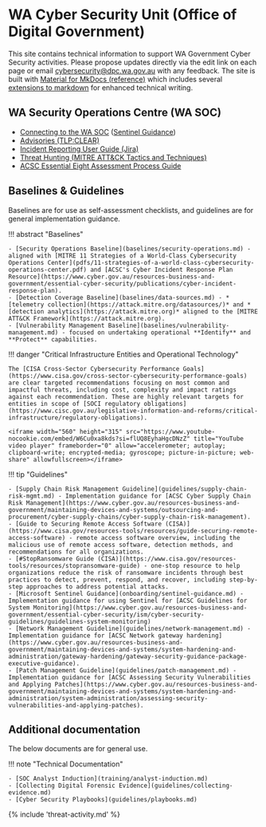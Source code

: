 # WA Cyber Security Unit (Office of Digital Government)

This site contains technical information to support WA Government Cyber Security activities. Please propose updates directly via the edit link on each page or email [cybersecurity@dpc.wa.gov.au](mailto:cybersecurity@dpc.wa.gov.au) with any feedback. The site is built with [Material for MkDocs (reference)](https://squidfunk.github.io/mkdocs-material/reference/) which includes several [extensions to markdown](https://squidfunk.github.io/mkdocs-material/setup/extensions/) for enhanced technical writing.

## WA Security Operations Centre (WA SOC)

- [Connecting to the WA SOC](onboarding.md) ([Sentinel Guidance](onboarding/sentinel-guidance.md))
- [Advisories (TLP:CLEAR)](advisories.md)
- [Incident Reporting User Guide (Jira)](guidelines/incident-reporting.md)
- [Threat Hunting (MITRE ATT&CK Tactics and Techniques)](guidelines/TTP_Hunt/ttp-detection-guidelines.md)
- [ACSC Essential Eight Assessment Process Guide](https://www.cyber.gov.au/resources-business-and-government/essential-cyber-security/essential-eight/essential-eight-assessment-process-guide)


## Baselines & Guidelines

Baselines are for use as self-assessment checklists, and guidelines are for general implementation guidance.

!!! abstract "Baselines"

    - [Security Operations Baseline](baselines/security-operations.md) - aligned with [MITRE 11 Strategies of a World-Class Cybersecurity Operations Center](pdfs/11-strategies-of-a-world-class-cybersecurity-operations-center.pdf) and [ACSC's Cyber Incident Response Plan Resource](https://www.cyber.gov.au/resources-business-and-government/essential-cyber-security/publications/cyber-incident-response-plan).
    - [Detection Coverage Baseline](baselines/data-sources.md) - *[telemetry collection](https://attack.mitre.org/datasources/)* and *[detection analytics](https://attack.mitre.org)* aligned to the [MITRE ATT&CK Framework](https://attack.mitre.org).
    - [Vulnerability Management Baseline](baselines/vulnerability-management.md) - focused on undertaking operational **Identify** and **Protect** capabilities.

!!! danger "Critical Infrastructure Entities and Operational Technology"

    The [CISA Cross-Sector Cybersecurity Performance Goals](https://www.cisa.gov/cross-sector-cybersecurity-performance-goals) are clear targeted recommendations focusing on most common and impactful threats, including cost, complexity and impact ratings against each recommendation. These are highly relevant targets for entities in scope of [SOCI regulatory obligations](https://www.cisc.gov.au/legislative-information-and-reforms/critical-infrastructure/regulatory-obligations).
    
    <iframe width="560" height="315" src="https://www.youtube-nocookie.com/embed/W6Cu0xa8kds?si=flUQ8EyhaHgcDNzZ" title="YouTube video player" frameborder="0" allow="accelerometer; autoplay; clipboard-write; encrypted-media; gyroscope; picture-in-picture; web-share" allowfullscreen></iframe>

!!! tip "Guidelines"

    - [Supply Chain Risk Management Guideline](guidelines/supply-chain-risk-mgmt.md) - Implementation guidance for [ACSC Cyber Supply Chain Risk Management](https://www.cyber.gov.au/resources-business-and-government/maintaining-devices-and-systems/outsourcing-and-procurement/cyber-supply-chains/cyber-supply-chain-risk-management).
    - [Guide to Securing Remote Access Software (CISA)](https://www.cisa.gov/resources-tools/resources/guide-securing-remote-access-software) - remote access software overview, including the malicious use of remote access software, detection methods, and recommendations for all organizations.
    - [#StopRansomware Guide (CISA)](https://www.cisa.gov/resources-tools/resources/stopransomware-guide) - one-stop resource to help organizations reduce the risk of ransomware incidents through best practices to detect, prevent, respond, and recover, including step-by-step approaches to address potential attacks.
    - [Microsoft Sentinel Guidance](onboarding/sentinel-guidance.md) - Implementation guidance for using Sentinel for [ACSC Guidelines for System Monitoring](https://www.cyber.gov.au/resources-business-and-government/essential-cyber-security/ism/cyber-security-guidelines/guidelines-system-monitoring)
    - [Network Management Guideline](guidelines/network-management.md) - Implementation guidance for [ACSC Network gateway hardening](https://www.cyber.gov.au/resources-business-and-government/maintaining-devices-and-systems/system-hardening-and-administration/gateway-hardening/gateway-security-guidance-package-executive-guidance).
    - [Patch Management Guideline](guidelines/patch-management.md) - Implementation guidance for [ACSC Assessing Security Vulnerabilities and Applying Patches](https://www.cyber.gov.au/resources-business-and-government/maintaining-devices-and-systems/system-hardening-and-administration/system-administration/assessing-security-vulnerabilities-and-applying-patches).

## Additional documentation

The below documents are for general use.

!!! note "Technical Documentation"

    - [SOC Analyst Induction](training/analyst-induction.md)
    - [Collecting Digital Forensic Evidence](guidelines/collecting-evidence.md)
    - [Cyber Security Playbooks](guidelines/playbooks.md)

{% include 'threat-activity.md' %}

<script>
    if (window.location.hash && window.location.hash[1] === "/") {
        var location_parts = window.location.hash.slice(1).split("?id=");
        window.location.hash = '';
        if (location_parts[1]) {
            window.location.hash = location_parts[1];
        }
        window.location.pathname = window.location.pathname + location_parts[0].replace(".md", "");
    }
</script>
